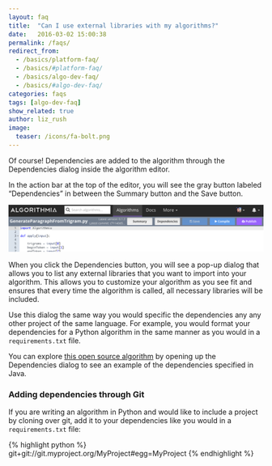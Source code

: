 ```yaml
---
layout: faq
title:  "Can I use external libraries with my algorithms?"
date:   2016-03-02 15:00:38
permalink: /faqs/
redirect_from:
  - /basics/platform-faq/
  - /basics/#platform-faq/
  - /basics/algo-dev-faq/
  - /basics/#algo-dev-faq/
categories: faqs
tags: [algo-dev-faq]
show_related: true
author: liz_rush
image:
  teaser: /icons/fa-bolt.png
---
```


Of course! Dependencies are added to the algorithm through the Dependencies dialog inside the algorithm editor.

In the action bar at the top of the editor, you will see the gray button labeled “Dependencies” in between the Summary button and the Save button. 

![dependencies button](/images/post_images/faqs/dependencies.png)

When you click the Dependencies button, you will see a pop-up dialog that allows you to list any external libraries that you want to import into your algorithm. This allows you to customize your algorithm as you see fit and ensures that every time the algorithm is called, all necessary libraries will be included.

Use this dialog the same way you would specific the dependencies any any other project of the same language. For example, you would format your dependencies for a Python algorithm in the same manner as you would in a `requirements.txt` file.

You can explore [this open source algorithm](https://algorithmia.com/algorithms/kenny/LDA/edit) by opening up the Dependencies dialog to see an example of the dependencies specified in Java.

### Adding dependencies through Git

If you are writing an algorithm in Python and would like to include a project by cloning over git, add it to your dependencies like you would in a `requirements.txt` file:

{% highlight python %}
git+git://git.myproject.org/MyProject#egg=MyProject
{% endhighlight %}

